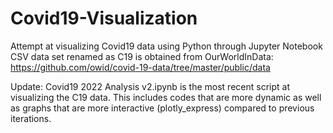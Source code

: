 # Covid19-Visualization
Attempt at visualizing Covid19 data using Python through Jupyter Notebook
CSV data set renamed as C19 is obtained from OurWorldInData: https://github.com/owid/covid-19-data/tree/master/public/data 

Update:
Covid19 2022 Analysis v2.ipynb is the most recent script at visualizing the C19 data. 
This includes codes that are more dynamic as well as graphs that are more interactive (plotly_express) compared to previous iterations. 
